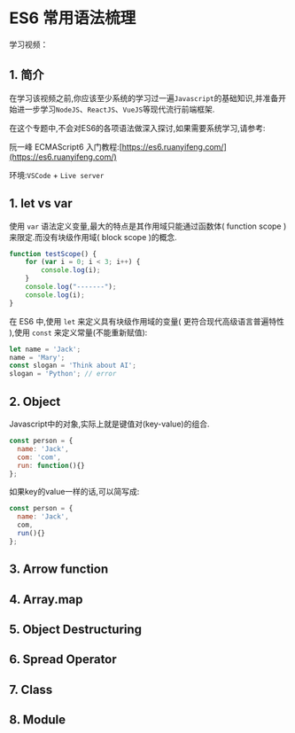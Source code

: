 # ES6 常用语法梳理

学习视频：

## 1. 简介

在学习该视频之前,你应该至少系统的学习过一遍`Javascript`的基础知识,并准备开始进一步学习`NodeJS`、`ReactJS`、`VueJS`等现代流行前端框架.

在这个专题中,不会对ES6的各项语法做深入探讨,如果需要系统学习,请参考:

阮一峰 ECMAScript6 入门教程:[https://es6.ruanyifeng.com/](https://es6.ruanyifeng.com/)

环境:`VSCode` + `Live server`

## 1. let vs var

使用 `var` 语法定义变量,最大的特点是其作用域只能通过函数体( function scope )来限定.而没有块级作用域( block scope )的概念.

```javascript
function testScope() {
	for (var i = 0; i < 3; i++) {
		console.log(i);
	}
	console.log("-------");
	console.log(i);
}
```

在 ES6 中,使用 `let` 来定义具有块级作用域的变量( 更符合现代高级语言普遍特性 ),使用 `const` 来定义常量(不能重新赋值):

```javascript
let name = 'Jack';
name = 'Mary';
const slogan = 'Think about AI';
slogan = 'Python'; // error
```

## 2. Object

Javascript中的对象,实际上就是键值对(key-value)的组合.

```javascript
const person = {
  name: 'Jack',
  com: 'com',
  run: function(){}
};
```

如果key的value一样的话,可以简写成:

```javascript
const person = {
  name: 'Jack',
  com,
  run(){}
};
```

## 3. Arrow function

## 4. Array.map

## 5. Object Destructuring

## 6. Spread Operator

## 7. Class

## 8. Module